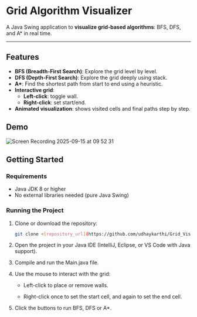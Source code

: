 # Grid Algorithm Visualizer

A Java Swing application to **visualize grid-based algorithms**: BFS, DFS, and A* in real time.

---

## Features

- **BFS (Breadth-First Search)**: Explore the grid level by level.
- **DFS (Depth-First Search)**: Explore the grid deeply using stack.
- **A\***: Find the shortest path from start to end using a heuristic.
- **Interactive grid**:
  - **Left-click**: toggle wall.
  - **Right-click**: set start/end.
- **Animated visualization**: shows visited cells and final paths step by step.

## Demo

![Screen Recording 2025-09-15 at 09 52 31](https://github.com/user-attachments/assets/51316839-9bd3-4bc9-8d64-1de856810084)



## Getting Started

### Requirements

- Java JDK 8 or higher
- No external libraries needed (pure Java Swing)

### Running the Project

1. Clone or download the repository:
   ```bash
   git clone <[repository_url](https://github.com/udhaykarthi/Grid_Visualizer.git)>
2. Open the project in your Java IDE (IntelliJ, Eclipse, or VS Code with Java support).

3. Compile and run the Main.java file.

4. Use the mouse to interact with the grid:

    - Left-click to place or remove walls.

    - Right-click once to set the start cell, and again to set the end cell.

5. Click the buttons to run BFS, DFS or A*.
